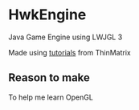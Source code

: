# HwkEngine
Java Game Engine using LWJGL 3

Made using [tutorials](https://www.youtube.com/watch?v=VS8wlS9hF8E&list=PLRIWtICgwaX0u7Rf9zkZhLoLuZVfUksDP) from ThinMatrix

## Reason to make
To help me learn OpenGL
